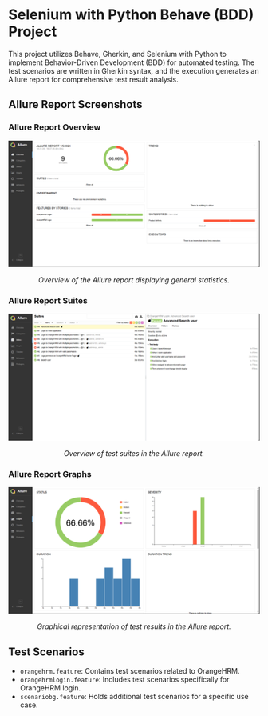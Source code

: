 # Selenium with Python Behave (BDD) Project

This project utilizes Behave, Gherkin, and Selenium with Python to implement Behavior-Driven Development (BDD) for automated testing. The test scenarios are written in Gherkin syntax, and the execution generates an Allure report for comprehensive test result analysis.

## Allure Report Screenshots

### Allure Report Overview
<p align="center">
  <img src="allure%20report%20screenshot/01.%20allure_report_overview.png" alt="Allure Report Overview">
</p>
<p align="center">
  <em>Overview of the Allure report displaying general statistics.</em>
</p>

### Allure Report Suites
<p align="center">
  <img src="allure%20report%20screenshot/02.%20allure_report_suites.png" alt="Allure Report Suites">
</p>
<p align="center">
  <em>Overview of test suites in the Allure report.</em>
</p>

### Allure Report Graphs
<p align="center">
  <img src="allure%20report%20screenshot/03.%20allure_report_graphs.png" alt="Allure Report Graphs">
</p>
<p align="center">
  <em>Graphical representation of test results in the Allure report.</em>
</p>

## Test Scenarios

- `orangehrm.feature`: Contains test scenarios related to OrangeHRM.
- `orangehrmlogin.feature`: Includes test scenarios specifically for OrangeHRM login.
- `scenariobg.feature`: Holds additional test scenarios for a specific use case.
